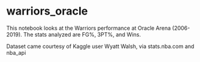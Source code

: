 # warriors_oracle

This notebook looks at the Warriors performance at Oracle Arena (2006-2019). The stats analyzed are FG%, 3PT%, and Wins. 

Dataset came courtesy of Kaggle user Wyatt Walsh, via stats.nba.com and nba_api
